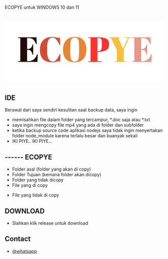 ECOPYE untuk WINDOWS 10 dan 11
<h1 align="center">
 <img src="https://raw.githubusercontent.com/catursawahlunto/catursawahlunto/main/ecopye.svg"/>
</h1>

## IDE 
Berawal dari saya sendiri kesulitan saat backup data,
saya ingin 
- memisahkan file dalam folder yang tercampur, *.doc saja atau *.txt
- saya ingin mengcopy file mp4 yang ada di folder dan subfolder
- ketika backup source code aplikasi nodejs saya tidak ingin menyertakan folder node_module karena terlalu besar dan buanyak sekali
- IKI PIYE.. IKI PIYE...


## ------ ECOPYE
- Folder asal (folder yang akan di copy)
- Folder Tujuan (kemana folder akan dicopy)
- Folder yang tidak dicopy
- File yang di copy
+ File yang tidak di copy

## DOWNLOAD
- Slahkan klik release untuk download
## Contact
- [@whatsapp](https://wa.me/6282133381777)

